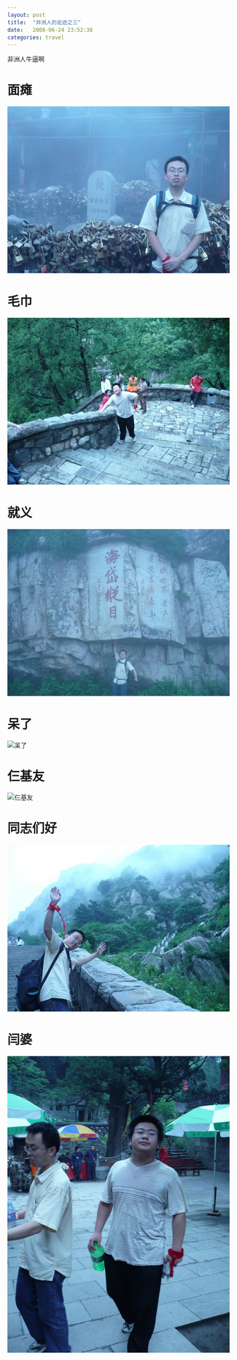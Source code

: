 ```yaml
---
layout: post
title:  "非洲人的足迹之三"
date:   2008-06-24 23:52:38
categories: travel
---
```


非洲人牛逼啊

面瘫
=====
![面瘫][miantan]

毛巾
=====
![毛巾][maojin]

就义
=====
![就义][jiuyi]

呆了
=====
![呆了][daile]

仨基友
=====
![仨基友][sajiyou]

同志们好
======
![同志们好][tongzhimenhao]

闫婆
=====
![闫婆][yanpo]

[miantan]:	 		/images/miantan.jpg
[maojin]:	 		/images/maojin.jpg
[jiuyi]:			/images/jiuyi.jpg
[daile]:			/images/daile.jpg
[sajiyou]:			/images/sajiyou.jpg
[tongzhimenhao]:	/images/tongzhimenhao.jpg
[yanpo]:			/images/yanpo.jpg